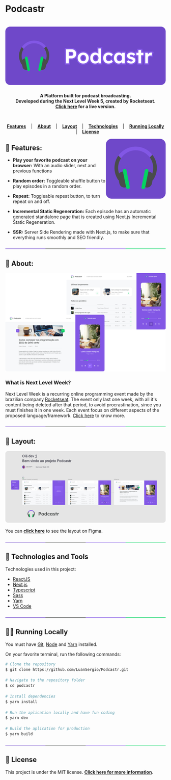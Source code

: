 # Podcastr

<h1 align="center">
  <a href="https://picrossuniverse.netlify.app/">	
    <img alt="Picross Universe" title="Podcastr" src="/docs/logo.png" />
  </a>
</h1>

<p align="center">
  <strong >
    A Platform built for podcast broadcasting. <br>
    Developed during the Next Level Week 5, created by Rocketseat. <br>
    <a href="/">Click here</a> for a live version.
  </strong>  
</p>
<br>

<p align="center">
  <a href="#star2-Features"><strong>Features</strong></a> &nbsp;&nbsp;&nbsp;|&nbsp;&nbsp;&nbsp;
  <a href="#speech_balloon-About"><strong>About</strong></a> &nbsp;&nbsp;&nbsp;|&nbsp;&nbsp;&nbsp;
  <a href="#art-Layout"><strong>Layout</strong></a> &nbsp;&nbsp;&nbsp;|&nbsp;&nbsp;&nbsp;
  <a href="#robot-Technologies-and-Tools"><strong>Technologies</strong></a> &nbsp;&nbsp;&nbsp;|&nbsp;&nbsp;&nbsp;
  <a href="#man_technologist-Running-Locally"><strong>Running Locally</strong></a> &nbsp;&nbsp;&nbsp;|&nbsp;&nbsp;&nbsp;
  <a href="#memo-License"><strong>License</strong></a>
</p>

<a href="">	
  <img src="/docs/icon.png" align="right" />
</a>

## :star2: Features:

- <strong>Play your favorite podcast on your browser:</strong> With an audio slider, next and previous functions

- <strong>Random order:</strong> Toggleable shuffle button to play episodes in a random order.

- <strong>Repeat:</strong> Toggleable repeat button, to turn repeat on and off.

- <strong>Incremental Static Regeneration:</strong> Each episode has an automatic generated standalone page that is created using Next.js Incremental Static Regeneration.

- <strong>SSR:</strong> Server Side Rendering made with Next.js, to make sure that everything runs smoothly and SEO friendly.

<div align="center">
  <img  src="/docs/division.png" />
</div>

## :speech_balloon: About:

<a href="/">	
  <img src="/docs/layout-preview.png" />
</a>

### What is Next Level Week?

Next Level Week is a recurring online programming event made by the brazilian company [Rocketseat](https://github.com/Rocketseat). The event only last one week, with all it's content being deleted after that period, to avoid procrastination, since you must finishes it in one week. Each event focus on different aspects of the proposed language/framework. [Click here](https://nextlevelweek.com/) to know more.

<div align="center">
  <img  src="/docs/division.png" />
</div>

## :art: Layout:

<a href="https://www.figma.com/file/5KchzYko8NeeV0suqrSi6x/Podcastr-(Copy)?node-id=160%3A2761">	
  <img src="/docs/layout-figma.png" />
</a>

You can **[click here](<https://www.figma.com/file/5KchzYko8NeeV0suqrSi6x/Podcastr-(Copy)?node-id=160%3A2761>)** to see the layout on Figma.

<div align="center">
  <img  src="/docs/division.png" />
</div>

## :robot: Technologies and Tools

<p>Technologies used in this project:</p>

- [ReactJS](https://reactjs.org/)
- [Next.js](https://nextjs.org/)
- [Typescript](https://www.typescriptlang.org/)
- [Sass](https://sass-lang.com/)
- [Yarn](https://yarnpkg.com/)
- [VS Code](https://code.visualstudio.com/)

<div align="center">
  <img  src="/docs/division.png" />
</div>

## :man_technologist: Running Locally

<p>You must have <a href="https://git-scm.com/book/en/v2/Getting-Started-Installing-Git">Git</a>, <a href="https://nodejs.org/en/">Node</a> and <a href="https://yarnpkg.com/">Yarn</a> installed.

On your favorite terminal, run the following commands:

```bash
# Clone the repository
$ git clone https://github.com/LuanSergio/Podcastr.git

# Navigate to the repository folder
$ cd podcastr

# Install dependencies
$ yarn install

# Run the aplication locally and have fun coding
$ yarn dev

# Build the aplication for production
$ yarn build
```

<div align="center">
  <img  src="/docs/division.png" />
</div>

## :memo: License

This project is under the MIT license.
**[Click here for more information](LICENSE)**.
